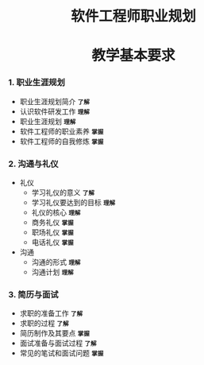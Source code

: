 # <center>软件工程师职业规划</center>
# <center>教学基本要求</center>

### 1. 职业生涯规划
- 职业生涯规划简介 **`了解`**
- 认识软件研发工作 **`理解`**
- 职业生涯规划 **`理解`**
- 软件工程师的职业素养 **`掌握`**    
- 软件工程师的自我修炼 **`掌握`**

### 2. 沟通与礼仪
- 礼仪
    - 学习礼仪的意义 **`了解`**
    - 学习礼仪要达到的目标 **`理解`**
    - 礼仪的核心 **`理解`**
    - 商务礼仪 **`掌握`**
    - 职场礼仪 **`掌握`**
    - 电话礼仪 **`掌握`**
- 沟通
    - 沟通的形式 **`理解`**
    - 沟通计划 **`理解`**

### 3. 简历与面试
- 求职的准备工作 **`了解`**
- 求职的过程 **`了解`**
- 简历制作及其要点 **`掌握`**
- 面试准备与面试过程 **`了解`**
- 常见的笔试和面试问题 **`掌握`**